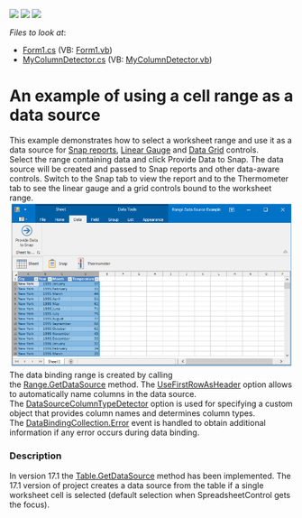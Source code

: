 <!-- default badges list -->
![](https://img.shields.io/endpoint?url=https://codecentral.devexpress.com/api/v1/VersionRange/128613361/19.2.2%2B)
[![](https://img.shields.io/badge/Open_in_DevExpress_Support_Center-FF7200?style=flat-square&logo=DevExpress&logoColor=white)](https://supportcenter.devexpress.com/ticket/details/T483776)
[![](https://img.shields.io/badge/📖_How_to_use_DevExpress_Examples-e9f6fc?style=flat-square)](https://docs.devexpress.com/GeneralInformation/403183)
<!-- default badges end -->
<!-- default file list -->
*Files to look at*:

* [Form1.cs](./CS/RangeDataSourceForSnap/Form1.cs) (VB: [Form1.vb](./VB/RangeDataSourceForSnap/Form1.vb))
* [MyColumnDetector.cs](./CS/RangeDataSourceForSnap/MyColumnDetector.cs) (VB: [MyColumnDetector.vb](./VB/RangeDataSourceForSnap/MyColumnDetector.vb))
<!-- default file list end -->
# An example of using a cell range as a data source


This example demonstrates how to select a worksheet range and use it as a data source for <a href="https://documentation.devexpress.com/#WindowsForms/CustomDocument11373">Snap reports</a>, <a href="https://documentation.devexpress.com/#WindowsForms/CustomDocument18226">Linear Gauge</a> and <a href="https://documentation.devexpress.com/#WindowsForms/CustomDocument634">Data Grid</a> controls.<br>Select the range containing data and click Provide Data to Snap. The data source will be created and passed to Snap reports and other data-aware controls. Switch to the Snap tab to view the report and to the Thermometer tab to see the linear gauge and a grid controls bound to the worksheet range.<br><img src="https://raw.githubusercontent.com/DevExpress-Examples/an-example-of-using-a-cell-range-as-a-data-source-t483776/17.1.3+/media/aae2b7c2-fcf5-11e6-80bf-00155d62480c.png"><br>The data binding range is created by calling the <a href="http://help.devexpress.com/#CoreLibraries/DevExpressSpreadsheetRange_GetDataSourcetopic">Range.GetDataSource</a> method. The <a href="http://help.devexpress.com/#CoreLibraries/DevExpressSpreadsheetRangeDataSourceOptions_UseFirstRowAsHeadertopic">UseFirstRowAsHeader</a> option allows to automatically name columns in the data source. The <a href="http://help.devexpress.com/#CoreLibraries/DevExpressSpreadsheetRangeDataSourceOptions_DataSourceColumnTypeDetectortopic">DataSourceColumnTypeDetector</a> option is used for specifying a custom object that provides column names and determines column types. The <a href="http://help.devexpress.com/#CoreLibraries/DevExpressSpreadsheetWorksheetDataBindingCollection_Errortopic">DataBindingCollection.Error</a> event is handled to obtain additional information if any error occurs during data binding.


<h3>Description</h3>

In version 17.1 the&nbsp;<a href="http://help.devexpress.com/#CoreLibraries/DevExpressSpreadsheetTable_GetDataSourcetopic">Table.GetDataSource</a>&nbsp;method has been implemented. The 17.1&nbsp;version of project&nbsp;creates a data source from the table if a single worksheet cell is selected (default selection when SpreadsheetControl gets the focus).

<br/>


